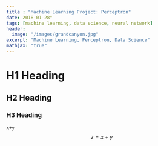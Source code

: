 ```yaml
---
title : "Machine Learning Project: Perceptron"
date: 2018-01-28"
tags: [machine learning, data science, neural network]
header:
  image: "/images/grandcanyon.jpg"
excerpt: "Machine Learning, Perceptron, Data Science"
mathjax: "true"
---
```


# H1 Heading

## H2 Heading

### H3 Heading

`x+y`
$$z=x+y$$
